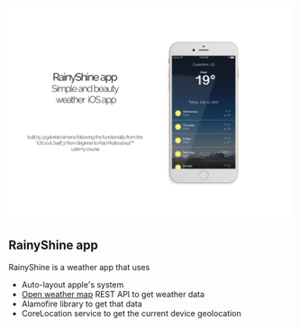 ![Cover](../covers/rainyshine.png)

## RainyShine app ##

RainyShine is a weather app that uses 

* Auto-layout apple's system
* [Open weather map](http://openweathermap.org/) REST API to get weather data
* Alamofire library to get that data
* CoreLocation service to get the current device geolocation 
 